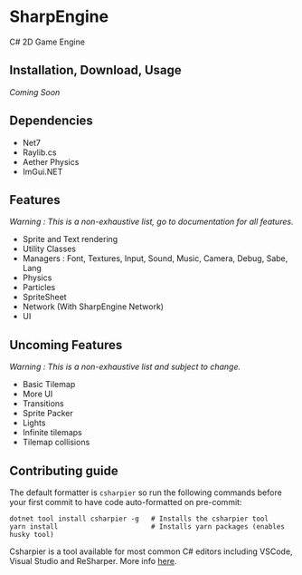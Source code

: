 # SharpEngine

C# 2D Game Engine

## Installation, Download, Usage

*Coming Soon*

## Dependencies

- Net7
- Raylib.cs
- Aether Physics
- ImGui.NET

## Features

*Warning : This is a non-exhaustive list, go to documentation for all features.*

- Sprite and Text rendering
- Utility Classes
- Managers : Font, Textures, Input, Sound, Music, Camera, Debug, Sabe, Lang
- Physics
- Particles
- SpriteSheet
- Network (With SharpEngine Network)
- UI

## Uncoming Features

*Warning : This is a non-exhaustive list and subject to change.*

- Basic Tilemap
- More UI
- Transitions
- Sprite Packer
- Lights
- Infinite tilemaps
- Tilemap collisions

## Contributing guide

The default formatter is `csharpier` so run the following commands before your first commit to have code auto-formatted on pre-commit:

```
dotnet tool install csharpier -g   # Installs the csharpier tool
yarn install                       # Installs yarn packages (enables husky tool)
```

Csharpier is a tool available for most common C# editors including VSCode, Visual Studio and ReSharper. More info [here](https://csharpier.com/).
